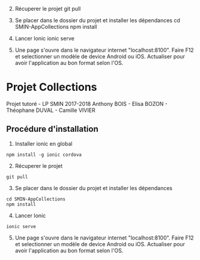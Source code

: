 
2. Récuperer le projet
git pull

3. Se placer dans le dossier du projet et installer les dépendances
cd SMIN-AppCollections
npm install

4. Lancer Ionic
ionic serve

5. Une page s'ouvre dans le navigateur internet "localhost:8100". 
Faire F12 et selectionner un modèle de device Android ou iOS. Actualiser pour avoir l'application au bon format selon l'OS.

# Projet Collections

Projet tutoré - LP SMIN 2017-2018 
Anthony BOIS - Elisa BOZON - Théophane DUVAL - Camille VIVIER

## Procédure d'installation

1. Installer ionic en global

```
npm install -g ionic cordova
```

2. Récuperer le projet
```
git pull
```

3. Se placer dans le dossier du projet et installer les dépendances
```
cd SMIN-AppCollections
npm install
```

4. Lancer Ionic
```
ionic serve
```

5. Une page s'ouvre dans le navigateur internet "localhost:8100". 
Faire F12 et selectionner un modèle de device Android ou iOS. Actualiser pour avoir l'application au bon format selon l'OS.
